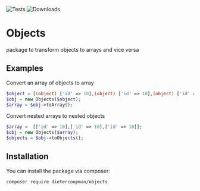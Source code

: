 
![Tests](https://github.com/dietercoopman/objects/workflows/tests/badge.svg)
![Downloads](https://img.shields.io/packagist/dt/dietercoopman/objects.svg?style=flat-square)

# Objects

package to transform objects to arrays and vice versa

## Examples

Convert an array of objects to array

```php
$object = [(object) ['id' => 10],(object) ['id' => 10],(object) ['id' => 10]];
$obj = new Objects($object);
$array = $obj->toArray();
```

Convert nested arrays to nested objects

```php
$array =  [['id' => 10],['id' => 10],['id' => 10]];
$obj = new Objects($array);
$objects = $obj->toObjects();
```

## Installation

You can install the package via composer:

```bash
composer require dietercoopman/objects
```
